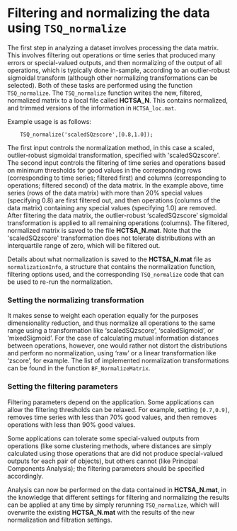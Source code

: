 # Filtering and normalizing the data using `TSQ_normalize`
<!--{#sec:normalization}-->

The first step in analyzing a dataset involves processing the data matrix.
This involves filtering out operations or time series that produced many errors or special-valued outputs, and then normalizing of the output of all operations, which is typically done in-sample, according to an outlier-robust sigmoidal transform (although other normalizing transformations can be selected).
Both of these tasks are performed using the function `TSQ_normalize`.
The `TSQ_normalize` function writes the new, filtered, normalized matrix to a local file called **HCTSA_N**.
This contains normalized, and trimmed versions of the information in `HCTSA_loc.mat`.

Example usage is as follows:

        TSQ_normalize('scaledSQzscore',[0.8,1.0]);

The first input controls the normalization method, in this case a scaled, outlier-robust sigmoidal transformation, specified with 'scaledSQzscore'.
The second input controls the filtering of time series and operations based on minimum thresholds for good values in the corresponding rows (corresponding to time series; filtered first) and columns (corresponding to operations; filtered second) of the data matrix.
In the example above, time series (rows of the data matrix) with more than 20% special values (specifying 0.8) are first filtered out, and then operations (columns of the data matrix) containing any special values (specifying 1.0) are removed.
After filtering the data matrix, the outlier-robust ‘scaledSQzscore’ sigmoidal transformation is applied to all remaining operations (columns).
The filtered, normalized matrix is saved to the file **HCTSA_N.mat**.
Note that the 'scaledSQzscore' transformation does not tolerate distributions with an interquartile range of zero, which will be filtered out.

Details about what normalization is saved to the **HCTSA_N.mat** file as `normalizationInfo`, a structure that contains the normalization function, filtering options used, and the corresponding `TSQ_normalize` code that can be used to re-run the normalization.

<!--The first input controls the normalization method, in this case a , and the second input controls the filtering, in this case each time series needs to produce at least 80% good-valued outputs (setting 0.8), or they are removed, and then operations with less than 100% good-valued outputs are removed (setting 1.0).-->

### Setting the normalizing transformation

It makes sense to weight each operation equally for the purposes dimensionality reduction, and thus normalize all operations to the same range using a transformation like ‘scaledSQzscore’, ‘scaledSigmoid’, or ‘mixedSigmoid’.
For the case of calculating mutual information distances between operations, however, one would rather not distort the distributions and perform no normalization, using ‘raw’ or a
linear transformation like ‘zscore’, for example.
The list of implemented normalization transformations can be found in the function `BF_NormalizeMatrix`.

### Setting the filtering parameters

Filtering parameters depend on the application.
Some applications can allow the filtering thresholds can be relaxed.
For example, setting `[0.7,0.9]`, removes time series with less than 70% good values, and then removes operations with less than 90% good values.
<!--When neither value is 1.0, this can leave **NaN** values in the resulting data matrix, which can affect some calculations that cannot deal with missing values (such as PCA).-->
Some applications can tolerate some special-valued outputs from operations (like some clustering methods, where distances are simply calculated using those operations that are did not produce special-valued outputs for each pair of objects), but others cannot (like Principal Components Analysis); the filtering parameters should be specified accordingly.



<!--An example usage is as follows:-->
<!--Another example:-->

<!--        TSQ_normalize('raw',[0.8,1]);-->

<!--This filters time series (rows of the data matrix) with more than 20% special-values, then filters out operations (columns of the data matrix) containing any special values, leaving a data matrix containing no special (or missing) values.-->
<!--No normalizing transformation is applied to the remaining operations.-->



Analysis can now be performed on the data contained in **HCTSA_N.mat**, in the knowledge that different settings for filtering and normalizing the results can be applied at any time by simply rerunning `TSQ_normalize`, which will overwrite the existing **HCTSA_N.mat** with the results of the new normalization and filtration settings.